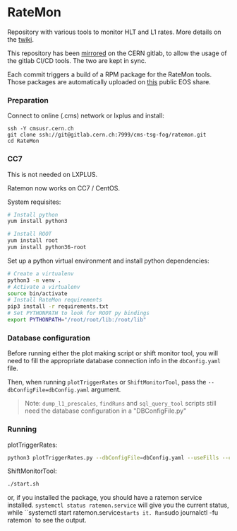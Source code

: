 # RateMon

Repository with various tools to monitor HLT and L1 rates. More details on the [twiki](https://twiki.cern.ch/twiki/bin/viewauth/CMS/RateMonitoringScriptWithReferenceComparison).

This repository has been [mirrored](https://gitlab.cern.ch/cms-tsg-fog/RateMon) on the CERN gitlab, to allow the usage of the gitlab CI/CD tools. The two are kept in sync.

Each commit triggers a build of a RPM package for the RateMon tools. Those packages are automatically uploaded on [this](https://cernbox.cern.ch/index.php/s/TL7L81EaTE3Z8Zy) public EOS share.


### Preparation

Connect to online (.cms) network or lxplus and install: 

```    
ssh -Y cmsusr.cern.ch
git clone ssh://git@gitlab.cern.ch:7999/cms-tsg-fog/ratemon.git
cd RateMon
```

### CC7

This is not needed on LXPLUS.

Ratemon now works on CC7 / CentOS.

System requisites:

```bash
# Install python
yum install python3

# Install ROOT
yum install root
yum install python36-root
```

Set up a python virtual environment and install python dependencies:

```bash
# Create a virtualenv
python3 -m venv .
# Activate a virtualenv
source bin/activate
# Install RateMon requirements
pip3 install -r requirements.txt
# Set PYTHONPATH to look for ROOT py bindings
export PYTHONPATH="/root/root/lib:/root/lib"
```

### Database configuration

Before running either the plot making script or shift monitor tool, you will need to fill the appropriate database connection info in the `dbConfig.yaml` file.

Then, when running `plotTriggerRates` or `ShiftMonitorTool`, pass the `--dbConfigFile=dbConfig.yaml` argument.

> Note: `dump_l1_prescales`, `findRuns` and `sql_query_tool` scripts still need the database configuration in a "DBConfigFile.py"


### Running

plotTriggerRates:

```bash
python3 plotTriggerRates.py --dbConfigFile=dbConfig.yaml --useFills --createFit --bestFit --triggerList=TriggerLists/monitorlist_COLLISIONS.list 6303
```

ShiftMonitorTool:

```bash
./start.sh
```
or, if you installed the package, you should have a ratemon service installed. `systemctl status ratemon.service` will give you the current
status, while ``systemctl start ratemon.service` starts it. Run `sudo journalctl -fu ratemon` to see the output.


